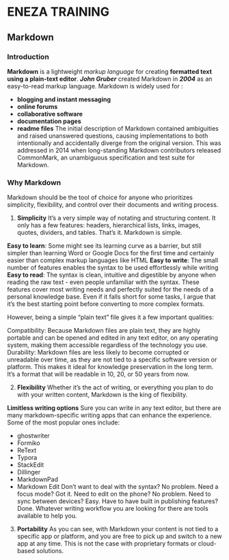 # ENEZA TRAINING 
## Markdown
### Introduction 
**Markdown** is a lightweight *markup language* for creating **formatted text using a plain-text editor**. 
***John Gruber*** created Markdown in ***2004*** as an easy-to-read markup language. 
Markdown is widely used for :
- **blogging and instant messaging**
- **online forums**
- **collaborative software**
- **documentation pages**
- **readme files**
The initial description of Markdown contained ambiguities and raised unanswered questions, causing implementations to both intentionally and accidentally diverge from the original version. 
This was addressed in 2014 when long-standing Markdown contributors released CommonMark, an unambiguous specification and test suite for Markdown.
### Why Markdown
Markdown should be the tool of choice for anyone who prioritizes simplicity, flexibility, and control over their documents and writing process.
1. **Simplicity**
It’s a very simple way of notating and structuring content. It only has a few features: headers, hierarchical lists, links, images, quotes, dividers, and tables. That’s it. Markdown is simple.

**Easy to learn**: Some might see its learning curve as a barrier, but still simpler than learning Word or Google Docs for the first time and certainly easier than complex markup languages like HTML
**Easy to write**: The small number of features enables the syntax to be used effortlessly while writing
**Easy to read**: The syntax is clean, intuitive and digestible by anyone when reading the raw text - even people unfamiliar with the syntax.
These features cover most writing needs and perfectly suited for the needs of a personal knowledge base. Even if it falls short for some tasks, I argue that it’s the best starting point before converting to more complex formats.

However, being a simple “plain text” file gives it a few important qualities:

Compatibility: Because Markdown files are plain text, they are highly portable and can be opened and edited in any text editor, on any operating system, making them accessible regardless of the technology you use.
Durability: Markdown files are less likely to become corrupted or unreadable over time, as they are not tied to a specific software version or platform.
This makes it ideal for knowledge preservation in the long term. It’s a format that will be readable in 10, 20, or 50 years from now.

2. **Flexibility**
Whether it’s the act of writing, or everything you plan to do with your written content, Markdown is the king of flexibility.

**Limitless writing options**
Sure you can write in any text editor, but there are many markdown-specific writing apps that can enhance the experience. Some of the most popular ones include:
- ghostwriter
- Formiko
- ReText
- Typora
- StackEdit
- Dillinger
- MarkdownPad
- Markdown Edit
Don’t want to deal with the syntax? No problem. Need a focus mode? Got it. Need to edit on the phone? No problem. Need to sync between devices? Easy. Have to have built in publishing features? Done. Whatever writing workflow you are looking for there are tools available to help you.

3. **Portability**
As you can see, with Markdown your content is not tied to a specific app or platform, and you are free to pick up and switch to a new app at any time. This is not the case with proprietary formats or cloud-based solutions.